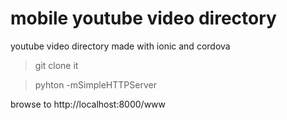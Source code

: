 mobile youtube video directory
=========================

youtube video directory made with ionic and cordova 

>git clone it

>pyhton -mSimpleHTTPServer

browse to http://localhost:8000/www
